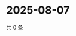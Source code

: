 # 2025-08-07

共 0 条

<!-- BEGIN ZHIHUVIDEO -->
<!-- 最后更新时间 Thu Aug 07 2025 11:28:53 GMT+0800 (China Standard Time) -->

<!-- END ZHIHUVIDEO -->
